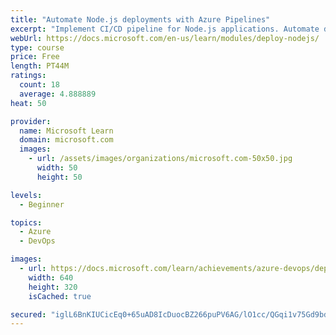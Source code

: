 ```yaml
---
title: "Automate Node.js deployments with Azure Pipelines"
excerpt: "Implement CI/CD pipeline for Node.js applications. Automate deployment of Vue, React, Angular or webpack apps with Azure Pipelines."
webUrl: https://docs.microsoft.com/en-us/learn/modules/deploy-nodejs/
type: course
price: Free
length: PT44M
ratings:
  count: 18
  average: 4.888889
heat: 50

provider:
  name: Microsoft Learn
  domain: microsoft.com
  images:
    - url: /assets/images/organizations/microsoft.com-50x50.jpg
      width: 50
      height: 50

levels:
  - Beginner

topics:
  - Azure
  - DevOps

images:
  - url: https://docs.microsoft.com/learn/achievements/azure-devops/deploy-nodejs-social.png
    width: 640
    height: 320
    isCached: true

secured: "iglL6BnKIUCicEq0+65uAD8IcDuocBZ266puPV6AG/lO1cc/QGqi1v75Gd9bdlg+x7USoyLpUWH1WimZGlSVmOW00e7dkkd0imWbtBh+z/Y3Z1jwxhjMZh49OHbZEwDXv2A3kA7N9sVM6qOR4ze6wj+QDIsI4DpIgnPYwN5Bi1sq6iGRe/3aiGLgSzJXvu684svPelQCdtxM+oydERVmZBN042d2i0fbl7H0DIFfF1afBVcrEM1Emae/F92ETgD1CgkhLdz0ZgRpZIPmN+H6pwEfYucKJjgPBz4iVG0Bcr8dQnhRIbr9csCSgMSPVSIzawhTcXcySs18owWpI4ZBnvqhIMvLf0PJwrnJueZJvf1bnA/A8HnIQvks15Dj457rykLu+3qojpFvfwY5kqLW84FRTdCu7xoBbBazLAejU0k=;rnRW/vwu/awsuLdEhCW1gg=="
---
```


